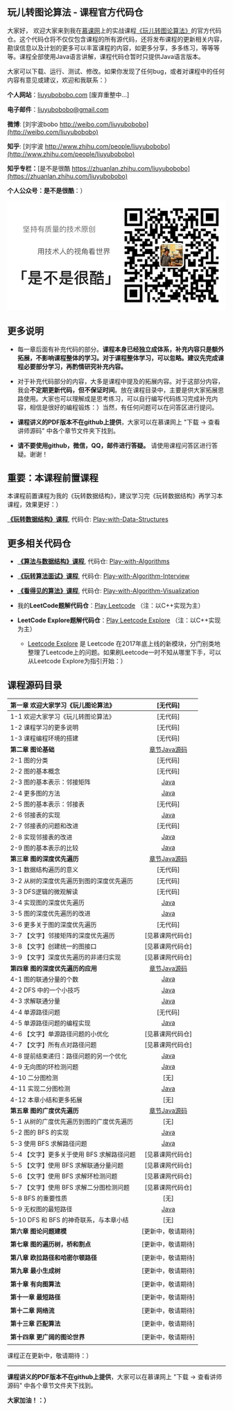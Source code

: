 ## 玩儿转图论算法 - 课程官方代码仓

大家好， 欢迎大家来到我在[慕课网](http://www.imooc.com/)上的实战课程[《玩儿转图论算法》](https://coding.imooc.com/class/370.html)的官方代码仓。这个代码仓将不仅仅包含课程的所有源代码，还将发布课程的更新相关内容，勘误信息以及计划的更多可以丰富课程的内容，如更多分享，多多练习，等等等等。课程全部使用Java语言讲解，课程代码仓暂时只提供Java语言版本。

大家可以下载、运行、测试、修改。如果你发现了任何bug，或者对课程中的任何内容有意见或建议，欢迎和我联系：）

**个人网站**：[liuyubobobo.com](http://liuyubobobo.com) [废弃重整中...]

**电子邮件**：[liuyubobobo@gmail.com](mailto:liuyubobobo@gmail.com)

**微博**: [刘宇波bobo http://weibo.com/liuyubobobo](http://weibo.com/liuyubobobo)

**知乎**: [刘宇波 http://www.zhihu.com/people/liuyubobobo](http://www.zhihu.com/people/liuyubobobo)

**知乎专栏：**[是不是很酷 https://zhuanlan.zhihu.com/liuyubobobo](https://zhuanlan.zhihu.com/liuyubobobo)

**个人公众号：是不是很酷**：）

![QRCode](qrcode.png)


## 更多说明

* 每一章后面有补充代码的部分。**课程本身已经独立成体系，补充内容只是额外拓展，不影响课程整体的学习。对于课程整体学习，可以忽略。建议先完成课程必要部分学习，再酌情研究补充内容。**

* 对于补充代码部分的内容，大多是课程中提及的拓展内容。对于这部分内容，我会**不定期更新代码，但不保证时间**。放在课程目录中，主要是供大家拓展思路使用。大家也可以理解成是思考练习，可以自行编写代码练习完成补充内容，相信是很好的编程锻炼：）当然，有任何问题可以在问答区进行提问。

* **课程讲义的PDF版本不在github上提供**，大家可以在慕课网上 "下载 -> 查看讲师源码" 中各个章节文件夹下找到。

* **请不要使用github，微信，QQ，邮件进行答疑。** 请使用课程问答区进行答疑。谢谢！

## 重要：本课程前置课程

本课程前置课程为我的《玩转数据结构》，建议学习完《玩转数据结构》再学习本课程，效果更好：）

[**《玩转数据结构》课程**](https://coding.imooc.com/class/207.html), 代码仓: [Play-with-Data-Structures](https://github.com/liuyubobobo/Play-with-Data-Structures)

## 更多相关代码仓

* [**《算法与数据结构》课程**](https://coding.imooc.com/class/71.html), 代码仓: [Play-with-Algorithms](https://github.com/liuyubobobo/Play-with-Algorithms)

* [**《玩转算法面试》课程**](https://coding.imooc.com/class/82.html), 代码仓: [Play-with-Algorithm-Interview](https://github.com/liuyubobobo/Play-with-Algorithm-Interview)

* [**《看得见的算法》课程**](https://coding.imooc.com/class/138.html), 代码仓: [Play-with-Algorithm-Visualization](https://github.com/liuyubobobo/Play-with-Algorithm-Visualization)

* 我的**LeetCode题解代码仓**：[Play Leetcode](https://github.com/liuyubobobo/Play-Leetcode) （注：以C++实现为主）

* **LeetCode Explore题解代码仓**：[Play Leetcode Explore](https://github.com/liuyubobobo/Play-Leetcode-Explore) （注：以C++实现为主）
    * [Leetcode Explore](https://leetcode.com/explore/) 是 Leetcode 在2017年底上线的新模块，分门别类地整理了Leetcode上的问题。如果刷Leetcode一时不知从哪里下手，可以从Leetcode Explore为指引开始：）

## 课程源码目录 

| **第一章 欢迎大家学习《玩儿图论算法》** | [无代码] | 
| :--- | :---: | 
| 1-1 欢迎大家学习《玩儿转图论算法》 | [无代码] |
| 1-2 课程学习的更多说明 | [无代码] |
| 1-3 课程编程环境的搭建 | [无代码] |
| **第二章 图论基础** | [章节Java源码](02-Graph-Basics/) |
| 2-1 图的分类 | [无代码] |
| 2-2 图的基本概念 | [无代码] |
| 2-3 图的基本表示：邻接矩阵 | [Java](02-Graph-Basics/03-Adjacency-Matrix/src/) |
| 2-4 更多图的方法 | [Java](02-Graph-Basics/04-Other-Methods-in-Graph/src/) |
| 2-5 图的基本表示：邻接表 | [无代码] |
| 2-6 邻接表的实现 | [Java](02-Graph-Basics/06-Adjacency-List/src/) |
| 2-7 邻接表的问题和改进 | [无代码] |
| 2-8 实现邻接表的改进 | [Java](02-Graph-Basics/08-Adjacency-Set/src/) |
| 2-9 图的基本表示的比较 | [Java](02-Graph-Basics/09-Graph-Representation-Comparation/src/) |
| **第三章 图的深度优先遍历** | [章节Java源码](03-Graph-DFS/) |
| 3-1 数据结构遍历的意义 | [无代码] |
| 3-2 从树的深度优先遍历到图的深度优先遍历 | [无代码] |
| 3-3 DFS逻辑的微观解读 | [无代码] |
| 3-4 实现图的深度优先遍历 | [Java](03-Graph-DFS/04-Graph-DFS-Implementation/src/) |
| 3-5 图的深度优先遍历的改进 | [Java](03-Graph-DFS/05-Graph-DFS-Improvement/src/) |
| 3-6 更多关于图的深度优先遍历 | [无代码] |
| 3-7 【文字】邻接矩阵的深度优先遍历 | [见慕课网代码仓] |
| 3-8 【文字】创建统一的图接口 | [见慕课网代码仓] |
| 3-9 【文字】深度优先遍历的非递归实现 | [见慕课网代码仓] |
| **第四章 图的深度优先遍历的应用** | [章节Java源码](04-Graph-DFS-Applications/)  |
| 4-1 图的联通分量的个数 | [Java](04-Graph-DFS-Applications/01-Connected-Components-Count/src/) |
| 4-2 DFS 中的一个小技巧 | [Java](04-Graph-DFS-Applications/02-Connected-Components/src/) |
| 4-3 求解联通分量 | [Java](04-Graph-DFS-Applications/03-More-about-Connected-Components/src/) |
| 4-4 单源路径问题 | [无代码] |
| 4-5 单源路径问题的编程实现 | [Java](04-Graph-DFS-Applications/05-Single-Source-Path/src/) |
| 4-6 【文字】单源路径问题的小优化 | [见慕课网代码仓] |
| 4-7 【文字】所有点对路径问题 | [见慕课网代码仓] |
| 4-8 提前结束递归：路径问题的另一个优化 | [Java](04-Graph-DFS-Applications/08-Path-Improvement/src/) |
| 4-9 无向图的环检测问题 | [Java](04-Graph-DFS-Applications/09-Cycle-Detection/src/) |
| 4-10 二分图检测 | [无] |
| 4-11 实现二分图检测 | [Java](04-Graph-DFS-Applications/11-Bipartition-Detection/src/) |
| 4-12 本章小结和更多拓展 | [无] |
| **第五章 图的广度优先遍历** | [章节Java源码](05-Graph-BFS/)  |
| 5-1 从树的广度优先遍历到图的广度优先遍历 | [无] |
| 5-2 图的 BFS 的实现 | [Java](05-Graph-BFS/02-BFS/src/) |
| 5-3 使用 BFS 求解路径问题 | [Java](05-Graph-BFS/03-Single-Source-Path-BFS/src/) |
| 5-4 【文字】更多关于使用 BFS 求解路径问题 | [见慕课网代码仓] |
| 5-5 【文字】使用 BFS 求解联通分量问题 | [见慕课网代码仓] |
| 5-6 【文字】使用 BFS 求解环检测问题 | [见慕课网代码仓] |
| 5-7 【文字】使用 BFS 求解二分图检测问题 | [见慕课网代码仓] |
| 5-8 BFS 的重要性质 | [无] |
| 5-9 无权图的最短路径 | [Java](05-Graph-BFS/09-Unweighted-Shortest-Path/src/) |
| 5-10 DFS 和 BFS 的神奇联系，与本章小结 | [无] |
| **第六章 图论问题建模** | [更新中，敬请期待] |
| | |
| **第七章 图的遍历树，桥和割点** | [更新中，敬请期待] |
| | |
| **第八章 欧拉路径和哈密尔顿路径** | [更新中，敬请期待] |
| | |
| **第九章 最小生成树** | [更新中，敬请期待] |
| | |
| **第十章 有向图算法** | [更新中，敬请期待] |
| | |
| **第十一章 最短路径** | [更新中，敬请期待] |
| | |
| **第十二章 网络流** | [更新中，敬请期待] |
| | |
| **第十三章 匹配算法** | [更新中，敬请期待] |
| | |
| **第十四章 更广阔的图论世界** | [更新中，敬请期待] |
| | |

课程正在更新中，敬请期待：）

---

**课程讲义的PDF版本不在github上提供**，大家可以在慕课网上 "下载 -> 查看讲师源码" 中各个章节文件夹下找到。

**大家加油！：）**